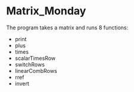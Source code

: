 # Matrix_Monday
The program takes a matrix and runs 8 functions:
- print
- plus
- times
- scalarTimesRow
- switchRows
- linearCombRows
- rref
- invert
